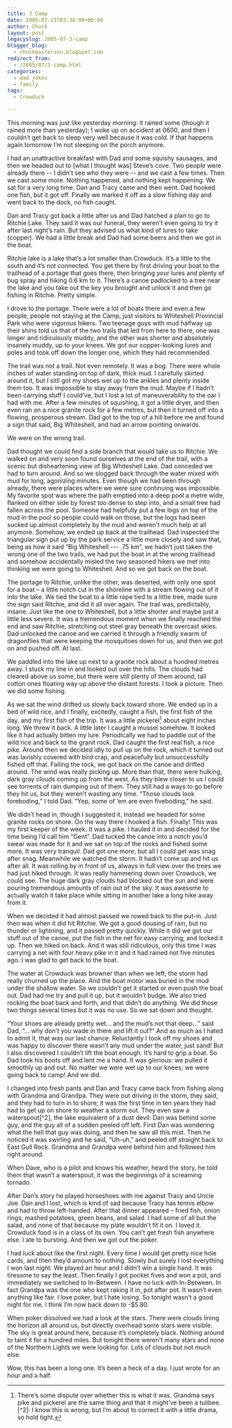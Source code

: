 ```yaml
---
title: 3 Camp
date: 2005-07-21T03:34:00+00:00
author: Chuck
layout: post
legacyslug: 2005-07-3-camp
blogger_blog:
  - chuckmasterson.blogspot.com
redirect_from:
  - /2005/07/3-camp.html
categories:
  - dad jokes
  - family
tags:
  - Crowduck

---
```

This morning was just like yesterday morning: it rained some (though it rained
more than yesterday); I woke up on accident at 0600, and then I couldn’t get
back to sleep very well because it was cold. If that happens again tomorrow I’m
not sleeping on the porch anymore.

I had an unattractive breakfast with Dad and some squishy sausages, and then we
headed out to [what I thought was] Steve’s cove. Two people were already there
-- I didn’t see who they were -- and we cast a few times. Then we cast some
more. Nothing happened, and nothing kept happening. We sat for a very long
time. Dan and Tracy came and then went. Dad hooked one fish, but it got off.
Finally we marked it off as a slow fishing day and went back to the dock, no
fish caught.

Dan and Tracy got back a little after us and Dad hatched a plan to go to
Ritchie Lake. They said it was our funeral, they weren’t even going to try it
after last night’s rain. But they advised us what kind of lures to take
(copper). We had a little break and Dad had some beers and then we got in the
boat.

Ritchie lake is a lake that’s a lot smaller than Crowduck. It’s a little to the
south and it’s not connected. You get there by first driving your boat to the
trailhead of a portage that goes there, then bringing your lures and plenty of
bug spray and hiking 0.6 km to it. There’s a canoe padlocked to a tree near the
lake and you take out the key you brought and unlock it and then go fishing in
Ritchie. Pretty simple. 

I drove to the portage. There were a lot of boats there and even a few people,
people not staying at the Camp, just visitors to Whiteshell Provincial Park who
were vigorous hikers. Two teenage guys with mud halfway up their shins told us
that of the two trails that led from here to there, one was longer and
ridiculously muddy, and the other was shorter and absolutely insanely muddy, up
to your knees. We got our copper-looking lures and poles and took off down the
longer one, which they had recommended.

The trail was not a trail. Not even remotely. It was a bog. There were whole
inches of water standing on top of dark, thick mud. I carefully skirted around
it, but I sitll got my shoes wet up to the ankles and plenty inside them too.
It was impossible to stay away from the mud. Maybe if I hadn’t been carrying
stuff I could’ve, but I lost a lot of maneuverability to the oar I had with me.
After a few minutes of squishing, it got a little dryer, and then even ran on a
nice granite rock for a few metres, but then it turned off into a flowing,
prosperous stream. Dad got to the top of a hill before me and found a sign that
said, <span class="small-caps">Big Whiteshell</span>, and had an arrow pointing
onwards.

We were on the wrong trail. 

Dad thought we could find a side branch that would take us to Ritchie. We
walked on and very soon found ourselves at the end of the trail, with a scenic
but disheartening view of Big Whiteshell Lake. Dad conceded we had to turn
around. And so we slogged back through the water mixed with mud for long,
agonizing minutes. Even though we had been through already, there were places
where we were sure continuing was impossible. My favorite spot was where the
path emptied into a deep pool a metre wide, flanked on either side by forest
too dense to step into, and a small tree had fallen across the pool. Someone
had helpfully put a few logs on top of the mud in the pool so people could walk
on those, but the logs had been sucked up almost completely by the mud and
weren’t much help at all anymore. Somehow, we ended up back at the trailhead.
Dad inspected the triangular sign put up by the park service a little more
closely and saw that, being as how it said “<span class="small-caps">Big
Whiteshell --- .75 km</span>”, we hadn’t just taken the wrong one of the two
trails, we had put the boat in at the wrong trailhead and somehow accidentally
misled the two seasoned hikers we met into thinking we were going to
Whiteshell. And so we got back on the boat. 

The portage to Ritchie, unlike the other, was deserted, with only one spot for
a boat – a little notch cut in the shoreline with a stream flowing out of it
into the lake. We tied the boat to a little rope tied to a little tree, made
sure the sign said Ritchie, and did it all over again. The trail was,
predictably, insane. Just like the one to Whiteshell, but a little shorter and
maybe just a little less severe. It was a tremendous moment when we finally
reached the end and saw Ritchie, stretching out steel gray beneath the overcast
skies. Dad unlocked the canoe and we carried it through a friendly swarm of
dragonflies that were keeping the mosquitoes down for us, and then we got on
and pushed off. At last.

We paddled into the lake up next to a granite rock about a hundred metres away.
I stuck my line in and looked out over the hills. The clouds had cleared above
us some, but there were still plenty of them around, tall cotton ones floating
way up above the distant forests. I took a picture. Then we did some fishing.

As we sat the wind drifted us slowly back toward shore. We ended up in a bed of
wild rice, and I finally, excitedly, caught a fish, the first fish of the day,
and my first fish of the trip. It was a little pickerel[^1] about eight inches
long. We threw it back. A little later I caught a mussel somehow. It looked
like it had actually bitten my lure. Periodically we had to paddle out of the
wild rice and back to the granit rock. Dad caught the first real fish, a nice
pike. Around then we decided idly to pull up on the rock, which it turned out
was lavishly covered with bird crap, and peacefully but unsuccessfully fished
off that. Failing the rock, we got back on the canoe and drifted around. The
wind was really picking up. More than that, there were hulking, dark gray
clouds coming up from the west. As they blew closer to us I could see torrents
of rain dumping out of them. They still had a ways to go before they hit us,
but they weren’t wasting any time. “Those clouds look foreboding,” I told Dad.
“Yep, some of ’em are even fiveboding,” he said.

We didn’t head in, though I suggested it. Instead we headed for some granite
rocks on shore. On the way there I hooked a fish. Finally! This was my first
keeper of the week. It was a pike. I hauled it in and decided for the time
being I’d call him “Gent”. Dad tucked the canoe into a notch you’d swear was
made for it and we sat on top of the rocks and fished some more. It was very
tranquil. Dad got one more, but all I could get was snag after snag. Meanwhile
we watched the storm. It hadn’t come up and hit us after all. It was rolling by
in front of us, always in full view over the trees we had just hiked through.
It was really hammering down over Crowduck, we could see. The huge dark gray
clouds had blocked out the sun and were pouring tremendous amounts of rain out
of the sky. It was awesome to actually watch it take place while sitting in
another lake a long hike away from it.

When we decided it had almost passed we rowed back to the put-in. Just then was
when it did hit Ritchie. We got a good dousing of rain, but no thunder or
lightning, and it passed pretty quickly. While it did we got our stuff out of
the canoe, put the fish in the net for easy carrying, and locked it up. Then we
hiked on back. And it was still ridiculous, only this time I was carrying a net
with four heavy pike in it and it had rained not five minutes ago. I was glad
to get back to the boat.

The water at Crowduck was browner than when we left; the storm had really
churned up the place. And the boat motor was buried in the mud under the
shallow water. So we couldn’t get it started or even push the boat out. Dad had
me try and pull it up, but it wouldn’t budge. We also tried rocking the boat
back and forth, and that didn’t do anything. We did those two things several
times but it was no use. So we sat down and thought.

“Your shoes are already pretty wet… and the mud’s not that deep…” said Dad, “…
why don’t you wade in there and lift it out?” And as much as I hated to admit
it, that was our last chance. Reluctantly I took off my shoes and was happy to
discover there wasn’t any mud under the water, just sand! But I also discovered
I couldn’t lift the boat enough. It’s hard to grip a boat. So Dad took his
boots off and lent me a hand. It was glorious: we pulled it smoothly up and
out. No matter we were wet up to our knees; we were going back to camp! And we
did.

I changed into fresh pants and Dan and Tracy came back from fishing along with
Grandma and Grandpa. They were out driving in the storm, they said, and they
had to turn in to shore; it was the first time in ten years they had had to get
up on shore to weather a storm out. They even saw a waterspout[^2], the lake
equivalent of a dust devil: Dan was behind some guy, and the guy all of a
sudden peeled off left. First Dan was wondering what the hell that guy was
doing, and then he saw all this mist. Then he noticed it was swirling and he
said, “Uh-uh,” and peeled off straight back to East Gull Rock. Grandma and
Grandpa were behind him and followed him right around.

When Dave, who is a pilot and knows his weather, heard the story, he told them
that wasn’t a waterspout, it was the beginnings of a screaming tornado. 

After Dan’s story he played horseshoes with me against Tracy and Uncle Joe. Dan
and I lost, which is kind of sad because Tracy has tennis elbow and had to
throw left-handed. After that dinner appeared – fried fish, onion rings, mashed
potatoes, green beans, and salad. I had some of all but the salad, and none of
that because my plate wouldn’t fit it on. I loved it. Crowduck food is in a
class of its own. You can’t get fresh fish anywhere else. I ate to bursting.
And then we got out the poker.

I had luck about like the first night. Every time I would get pretty nice hole
cards, and then they’d amount to nothing. Slowly but surely I lost everything I
won last night. We played an hour and I didn’t win a single hand. It was
tiresome to say the least. Then finally I got pocket fives and won a pot, and
immediately we switched to In-Between. I have no luck with In-Between. In fact
Grandpa was the one who kept raking it in, pot after pot. It wasn’t even
anything like fair. I love poker, but I hate losing. So tonight wasn’t a good
night for me. I think I’m now back down to -$5.80.

When poker dissolved we had a look at the stars. There were clouds lining the
horizon all around us, but directly overhead some stars were visible. The sky
is great around here, because it’s completely black. Nothing around to taint it
for a hundred miles. But tonight there weren’t many stars and none of the
Northern Lights we were looking for. Lots of clouds but not much else.

Wow, this has been a long one. It’s been a heck of a day. I just wrote for an
hour and a half.

[^1]: There’s some dispute over whether this is what it was. Grandma says pike
    and pickerel are the same thing and that it might’ve been a tulibee.  [^2]: I
    know this is wrong, but I’m about to correct it with a little drama, so hold
    tight.

